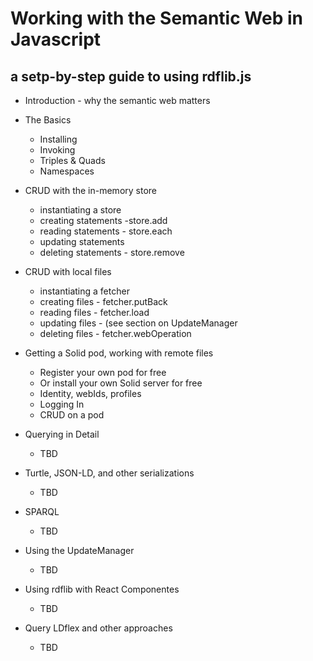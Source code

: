 # Working with the Semantic Web in Javascript

## a setp-by-step guide to using rdflib.js

* Introduction - why the semantic web matters

* The Basics

    * Installing
    * Invoking
    * Triples & Quads
    * Namespaces

* CRUD with the in-memory store

    * instantiating a store
    * creating statements -store.add
    * reading statements - store.each
    * updating statements
    * deleting statements - store.remove

* CRUD with local files

    * instantiating a fetcher
    * creating files - fetcher.putBack
    * reading files  - fetcher.load
    * updating files - (see section on UpdateManager
    * deleting files - fetcher.webOperation

* Getting a Solid pod, working with remote files

    * Register your own pod for free
    * Or install your own Solid server for free
    * Identity, webIds, profiles
    * Logging In
    * CRUD on a pod

* Querying in Detail

    * TBD

* Turtle, JSON-LD, and other serializations

    * TBD

* SPARQL

    * TBD

* Using the UpdateManager

    * TBD

* Using rdflib with React Componentes

    * TBD
    
* Query LDflex and other approaches

    * TBD

